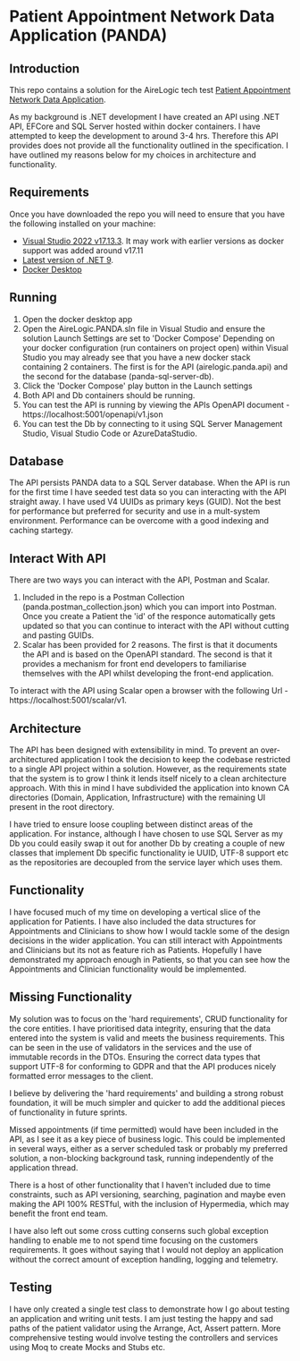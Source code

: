 # Patient Appointment Network Data Application (PANDA)

## Introduction

This repo contains a solution for the AireLogic tech test [Patient Appointment Network Data Application](https://github.com/airelogic/tech-test-portal/tree/main/Patient-Appointment-Backend).

As my background is .NET development I have created an API using .NET API, EFCore and SQL Server hosted within docker containers. I have attempted to keep the development to around 3-4 hrs. Therefore this API provides does not provide all the functionality outlined in the specification. I have outlined my reasons below for my choices in architecture and functionality.

## Requirements

Once you have downloaded the repo you will need to ensure that you have the following installed on your machine:

- [Visual Studio 2022 v17.13.3](https://visualstudio.microsoft.com/vs/). It may work with earlier versions as docker support was added around v17.11
- [Latest version of .NET 9](https://dotnet.microsoft.com/en-us/download).
- [Docker Desktop](https://www.docker.com/products/docker-desktop/)

## Running

1. Open the docker desktop app
2. Open the AireLogic.PANDA.sln file in Visual Studio and ensure the solution Launch Settings are set to 'Docker Compose'
   Depending on your docker configuration (run containers on project open) within Visual Studio you may already see that you have a new docker stack containing 2 containers. The first is for the API (airelogic.panda.api) and the second for the database (panda-sql-server-db).
3. Click the 'Docker Compose' play button in the Launch settings
4. Both API and Db containers should be running.
5. You can test the API is running by viewing the APIs OpenAPI document - https://localhost:5001/openapi/v1.json
6. You can test the Db by connecting to it using SQL Server Management Studio, Visual Studio Code or AzureDataStudio.

## Database

The API persists PANDA data to a SQL Server database. When the API is run for the first time I have seeded test data so you can interacting with the API straight away. I have used V4 UUIDs as primary keys (GUID). Not the best for performance but preferred for security and use in a mult-system environment. Performance can be overcome with a good indexing and caching startegy.

## Interact With API

There are two ways you can interact with the API, Postman and Scalar.

1. Included in the repo is a Postman Collection (panda.postman_collection.json) which you can import into Postman. Once you create a Patient the 'id' of the responce automatically gets updated so that you can continue to interact with the API without cutting and pasting GUIDs.
2. Scalar has been provided for 2 reasons. The first is that it documents the API and is based on the OpenAPI standard. The second is that it provides a mechanism for front end developers to familiarise themselves with the API whilst developing the front-end application.

To interact with the API using Scalar open a browser with the following Url - https://localhost:5001/scalar/v1.

## Architecture

The API has been designed with extensibility in mind. To prevent an over-architectured application I took the decision to keep the codebase restricted to a single API project within a solution. However, as the requirements state that the system is to grow I think it lends itself nicely to a clean architecture approach. With this in mind I have subdivided the application into known CA directories (Domain, Application, Infrastructure) with the remaining UI present in the root directory.

I have tried to ensure loose coupling between distinct areas of the application. For instance, although I have chosen to use SQL Server as my Db you could easily swap it out for another Db by creating a couple of new classes that implement Db specific functionality ie UUID, UTF-8 support etc as the repositories are decoupled from the service layer which uses them.

## Functionality

I have focused much of my time on developing a vertical slice of the application for Patients. I have also included the data structures for Appointments and Clinicians to show how I would tackle some of the design decisions in the wider application. You can still interact with Appointments and Clinicians but its not as feature rich as Patients. Hopefully I have demonstrated my approach enough in Patients, so that you can see how the Appointments and Clinician functionality would be implemented.

## Missing Functionality

My solution was to focus on the 'hard requirements', CRUD functionality for the core entities. I have prioritised data integrity, ensuring that the data entered into the system is valid and meets the business requirements. This can be seen in the use of validators in the services and the use of immutable records in the DTOs. Ensuring the correct data types that support UTF-8 for conforming to GDPR and that the API produces nicely formatted error messages to the client.

I believe by delivering the 'hard requirements' and building a strong robust foundation, it will be much simpler and quicker to add the additional pieces of functionality in future sprints.

Missed appointments (if time permitted) would have been included in the API, as I see it as a key piece of business logic. This could be implemented in several ways, either as a server scheduled task or probably my preferred solution, a non-blocking background task, running independently of the application thread.

There is a host of other functionality that I haven't included due to time constraints, such as API versioning, searching, pagination and maybe even making the API 100% RESTful, with the inclusion of Hypermedia, which may benefit the front end team.

I have also left out some cross cutting conserns such global exception handling to enable me to not spend time focusing on the customers requirements. It goes without saying that I would not deploy an application without the correct amount of exception handling, logging and telemetry.

## Testing

I have only created a single test class to demonstrate how I go about testing an application and writing unit tests. I am just testing the happy and sad paths of the patient validator using the Arrange, Act, Assert pattern. More comprehensive testing would involve testing the controllers and services using Moq to create Mocks and Stubs etc.
